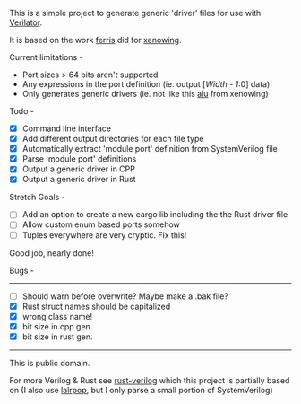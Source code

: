 This is a simple project to generate generic 'driver' files for use with [Verilator](https://www.veripool.org/projects/verilator/wiki/Intro).

It is based on the work [ferris](https://github.com/yupferris) did for [xenowing](https://github.com/yupferris/xenowing).

Current limitations -

* Port sizes > 64 bits aren't supported
* Any expressions in the port definition (ie. output [*Width - 1*:0] data)
* Only generates generic drivers (ie. not like this [alu](https://github.com/yupferris/xenowing/tree/master/sim/alu-test) from xenowing)

Todo -

- [x] Command line interface
- [x] Add different output directories for each file type
- [x] Automatically extract 'module port' definition from SystemVerilog file
- [x] Parse 'module port' definitions
- [x] Output a generic driver in CPP
- [x] Output a generic driver in Rust

Stretch Goals -

- [ ] Add an option to create a new cargo lib including the the Rust driver file
- [ ] Allow custom enum based ports somehow 
- [ ] Tuples everywhere are very cryptic. Fix this!

Good job, nearly done!

Bugs - 

---

- [ ] Should warn before overwrite? Maybe make a .bak file?
- [x] Rust struct names should be capitalized
- [x] wrong class name!
- [x] bit size in cpp gen.
- [x] bit size in rust gen.

---

This is public domain.

For more Verilog & Rust see [rust-verilog](https://github.com/tcr/rust-verilog) which this project is partially based on (I also use [lalrpop](https://github.com/lalrpop/lalrpop), but I only parse a small portion of SystemVerilog)